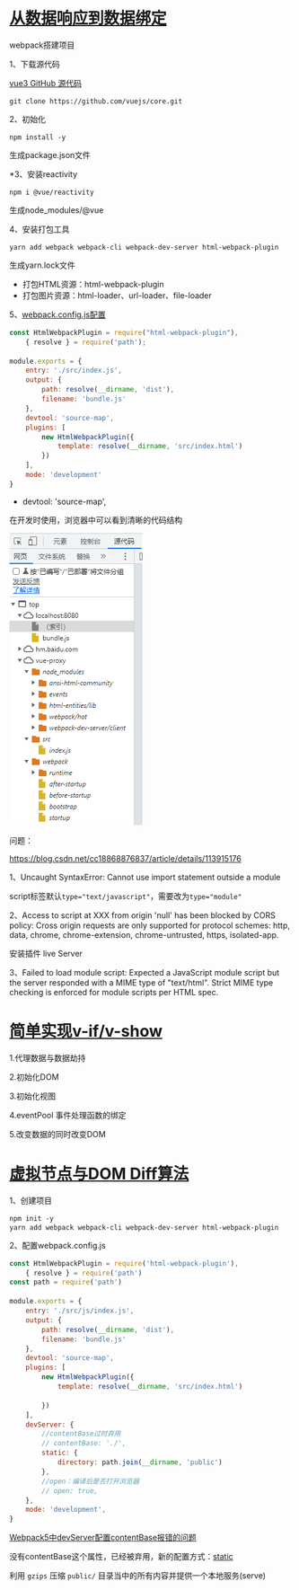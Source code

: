 # [从数据响应到数据绑定](https://www.bilibili.com/video/BV18D4y1X7am?p=2&vd_source=e16c1be73a593977e174e1eb2406d207)

webpack搭建项目

1、下载源代码

[vue3 GitHub 源代码](https://github.com/vuejs/core)

```
git clone https://github.com/vuejs/core.git
```



2、初始化

```
npm install -y
```

生成package.json文件



*3、安装reactivity

```
npm i @vue/reactivity
```

生成node_modules/@vue



4、安装打包工具

```
yarn add webpack webpack-cli webpack-dev-server html-webpack-plugin
```

生成yarn.lock文件

- 打包HTML资源：html-webpack-plugin
- 打包图片资源：html-loader、url-loader、file-loader



5、[webpack.config.js配置](https://webpack.docschina.org/configuration/)

```webpack.config.js
const HtmlWebpackPlugin = require("html-webpack-plugin"),
    { resolve } = require('path');

module.exports = {
    entry: './src/index.js',
    output: {
        path: resolve(__dirname, 'dist'),
        filename: 'bundle.js'
    },
    devtool: 'source-map',
    plugins: [
        new HtmlWebpackPlugin({
            template: resolve(__dirname, 'src/index.html')
        })
    ],
    mode: 'development'
}
```

- devtool: 'source-map',

在开发时使用，浏览器中可以看到清晰的代码结构

![image-20220926153822214](assets/image-20220926153822214.png)



问题：

https://blog.csdn.net/cc18868876837/article/details/113915176

1、Uncaught SyntaxError: Cannot use import statement outside a module

script标签默认`type="text/javascript"`，需要改为`type="module"`



2、Access to script at XXX from origin 'null' has been blocked by CORS policy: Cross origin requests are only supported for protocol schemes: http, data, chrome, chrome-extension, chrome-untrusted, https, isolated-app.

安装插件 live Server



3、Failed to load module script: Expected a JavaScript module script but the server responded with a MIME type of "text/html". Strict MIME type checking is enforced for module scripts per HTML spec.





# [简单实现v-if/v-show](https://www.bilibili.com/video/BV1pU4y147Fk/?p=6&spm_id_from=pageDriver&vd_source=e16c1be73a593977e174e1eb2406d207)

1.代理数据与数据劫持

2.初始化DOM

3.初始化视图

4.eventPool 事件处理函数的绑定

5.改变数据的同时改变DOM





# [虚拟节点与DOM Diff算法](https://www.bilibili.com/video/BV1zk4y1y7sD/?vd_source=e16c1be73a593977e174e1eb2406d207)

1、创建项目

```npm
npm init -y
yarn add webpack webpack-cli webpack-dev-server html-webpack-plugin
```

2、配置webpack.config.js

```js
const HtmlWebpackPlugin = require('html-webpack-plugin'),
    { resolve } = require('path')
const path = require('path')

module.exports = {
    entry: './src/js/index.js',
    output: {
        path: resolve(__dirname, 'dist'),
        filename: 'bundle.js'
    },
    devtool: 'source-map',
    plugins: [
        new HtmlWebpackPlugin({
            template: resolve(__dirname, 'src/index.html')

        })
    ],
    devServer: {
        //contentBase过时弃用
        // contentBase: './',
        static: {
            directory: path.join(__dirname, 'public')
        },
        //open：编译后是否打开浏览器
        // open: true,
    },
    mode: 'development',
}
```



[Webpack5中devServer配置contentBase报错的问题](https://blog.csdn.net/qq_43048301/article/details/121554459)

没有contentBase这个属性，已经被弃用，新的配置方式：[static](https://webpack.docschina.org/configuration/dev-server/#root)

利用 `gzips` 压缩 `public/` 目录当中的所有内容并提供一个本地服务(serve)
